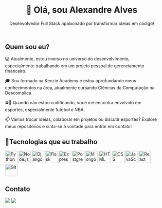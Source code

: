<header>
    <h1>👋 Olá, sou Alexandre Alves</h1>
    <p>Desenvolvedor Full Stack apaixonado por transformar ideias em código!</p>
</header>
<section>
    <h2>Quem sou eu?</h2>
    <p>💻 Atualmente, estou imerso no universo do desenvolvimento, especialmente trabalhando em um projeto pessoal de gerenciamento financeiro.</p>
    <p>🎓 Sou formado na Kenzie Academy e estou aprofundando meus conhecimentos na área, atualmente cursando Ciências da Computação na Descomplica.</p>
    <p>⚽🏀 Quando não estou codificando, você me encontra envolvido em esportes, especialmente futebol e NBA.</p>
    <p>📫 Vamos trocar ideias, colaborar em projetos ou discutir esportes? Explore meus repositórios e sinta-se à vontade para entrar em contato!</p>
</section>
<section>
    <h2> 🚀Tecnologias que eu trabalho</h2>
    <p>
        <img src="https://cdn.jsdelivr.net/gh/devicons/devicon/icons/python/python-original-wordmark.svg" alt="Python" height="40px" width="40px">
        <img src="https://cdn.jsdelivr.net/gh/devicons/devicon/icons/nodejs/nodejs-original-wordmark.svg" alt="Node.js" height="40px" width="40px">
        <img src="https://cdn.jsdelivr.net/gh/devicons/devicon/icons/django/django-plain-wordmark.svg" alt="Django" height="40px" width="40px">
        <img src="https://cdn.jsdelivr.net/gh/devicons/devicon/icons/flask/flask-original-wordmark.svg" alt="Flask" height="40px" width="40px">
        <img src="https://cdn.jsdelivr.net/gh/devicons/devicon/icons/express/express-original-wordmark.svg" alt="Express" height="40px" width="40px">
        <img src="https://cdn.jsdelivr.net/gh/devicons/devicon/icons/postgresql/postgresql-original-wordmark.svg" alt="Postgres" height="40px" width="40px">
        <img src="https://cdn.jsdelivr.net/gh/devicons/devicon/icons/mongodb/mongodb-original-wordmark.svg" alt="MongoDB" height="40px" width="40px">
        <img src="https://cdn.jsdelivr.net/gh/devicons/devicon/icons/html5/html5-original-wordmark.svg" alt="HTML" height="40px" width="40px">
        <img src="https://cdn.jsdelivr.net/gh/devicons/devicon/icons/css3/css3-original-wordmark.svg" alt="CSS" height="40px" width="40px">
        <img src="https://cdn.jsdelivr.net/gh/devicons/devicon/icons/javascript/javascript-original.svg" alt="JavaScript" height="40px" width="40px">
        <img src="https://cdn.jsdelivr.net/gh/devicons/devicon/icons/react/react-original-wordmark.svg" alt="React" height="40px" width="40px">
        <img src="https://cdn.jsdelivr.net/gh/devicons/devicon/icons/git/git-original-wordmark.svg" alt="Git" height="40px" width="40px">
    </p>
</section>
<section>
    <h2>Contato</h2>
    <a href="https://www.linkedin.com/in/alexandre-alvescs/" target="_blank"><img loading="lazy" src="https://img.shields.io/badge/-LinkedIn-%230077B5?style=for-the-badge&logo=linkedin&logoColor=white" target="_blank"></a>
    <a href = "mailto:alexandrealvescs@gmail.com"><img loading="lazy" src="https://img.shields.io/badge/Gmail-D14836?style=for-the-badge&logo=gmail&logoColor=white" target="_blank"></a>
</section>
